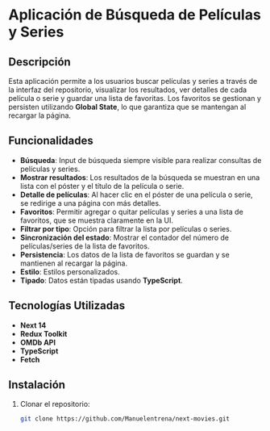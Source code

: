 # Aplicación de Búsqueda de Películas y Series

## Descripción

Esta aplicación permite a los usuarios buscar películas y series a través de la interfaz del repositorio, visualizar los resultados, ver detalles de cada película o serie y guardar una lista de favoritas. Los favoritos se gestionan y persisten utilizando **Global State**, lo que garantiza que se mantengan al recargar la página.

## Funcionalidades

- **Búsqueda**: Input de búsqueda siempre visible para realizar consultas de películas y series.
- **Mostrar resultados**: Los resultados de la búsqueda se muestran en una lista con el póster y el título de la película o serie.
- **Detalle de películas**: Al hacer clic en el póster de una película o serie, se redirige a una página con más detalles.
- **Favoritos**: Permitir agregar o quitar películas y series a una lista de favoritos, que se muestra claramente en la UI.
- **Filtrar por tipo**: Opción para filtrar la lista por películas o series.
- **Sincronización del estado**: Mostrar el contador del número de películas/series de la lista de favoritos.
- **Persistencia**: Los datos de la lista de favoritos se guardan y se mantienen al recargar la página.
- **Estilo**: Estilos personalizados.
- **Tipado**: Datos están tipadas usando **TypeScript**.

## Tecnologías Utilizadas

- **Next 14**
- **Redux Toolkit**
- **OMDb API**
- **TypeScript**
- **Fetch**

## Instalación

1. Clonar el repositorio:
   ```bash
   git clone https://github.com/Manuelentrena/next-movies.git

